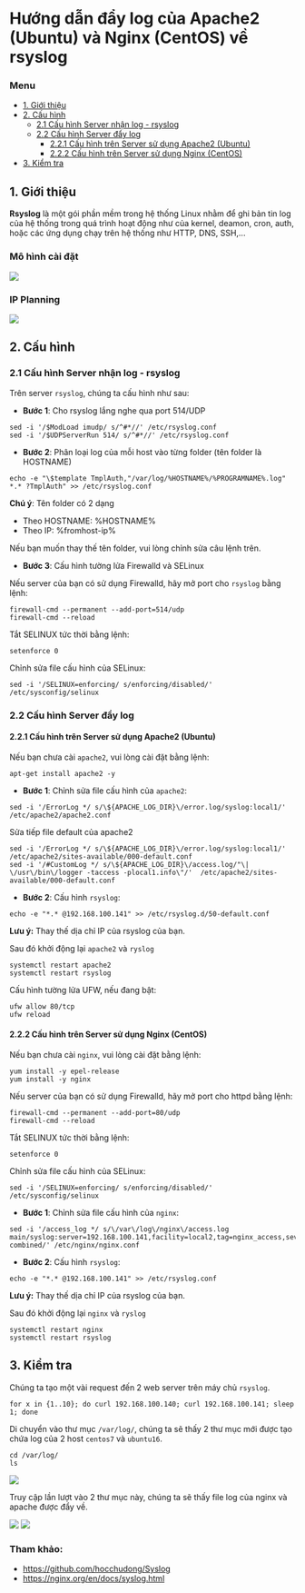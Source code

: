 # Hướng dẫn đẩy log của Apache2 (Ubuntu) và Nginx (CentOS) về rsyslog

### Menu

- [1. Giới thiệu](#1)
- [2. Cấu hình](#2)
	- [2.1 Cấu hình Server nhận log - rsyslog](#21)
	- [2.2 Cấu hình Server đẩy log](#22)
		- [2.2.1 Cấu hình trên Server sử dụng Apache2 (Ubuntu)](#221)
		- [2.2.2 Cấu hình trên Server sử dụng Nginx (CentOS)](#222)
- [3. Kiểm tra](#3)

<a name="1"></a>
## 1. Giới thiệu

**Rsyslog** là một gói phần mềm trong hệ thống Linux nhằm để ghi bản tin log của hệ thống trong quá trình hoạt động như của kernel, deamon, cron, auth, hoặc các ứng dụng chạy trên hệ thống như HTTP, DNS, SSH,...

### Mô hình cài đặt

<img src="../images/topo.png" />

### IP Planning

<img src="../images/ipplanning.png" />

<a name="2"></a>
## 2. Cấu hình

<a name="21"></a>
### 2.1 Cấu hình Server nhận log - rsyslog

Trên server `rsyslog`, chúng ta cấu hình như sau:

- **Bước 1**: Cho rsyslog lắng nghe qua port 514/UDP

```
sed -i '/$ModLoad imudp/ s/^#*//' /etc/rsyslog.conf
sed -i '/$UDPServerRun 514/ s/^#*//' /etc/rsyslog.conf
```

- **Bước 2**: Phân loại log của mỗi host vào từng folder (tên folder là HOSTNAME)

```
echo -e "\$template TmplAuth,"/var/log/%HOSTNAME%/%PROGRAMNAME%.log"
*.* ?TmplAuth" >> /etc/rsyslog.conf
```

**Chú ý**: Tên folder có 2 dạng
- Theo HOSTNAME: %HOSTNAME%
- Theo IP: %fromhost-ip%

Nếu bạn muốn thay thế tên folder, vui lòng chỉnh sửa câu lệnh trên.

- **Bước 3**: Cấu hình tường lửa Firewalld và SELinux

Nếu server của bạn có sử dụng Firewalld, hãy mở port cho `rsyslog` bằng lệnh:

```
firewall-cmd --permanent --add-port=514/udp
firewall-cmd --reload
```

Tắt SELINUX tức thời bằng lệnh:

```
setenforce 0
```

Chỉnh sửa file cấu hình của SELinux:

```
sed -i '/SELINUX=enforcing/ s/enforcing/disabled/' /etc/sysconfig/selinux
```

<a name="22"></a>
### 2.2 Cấu hình Server đẩy log

<a name="221"></a>
#### 2.2.1 Cấu hình trên Server sử dụng Apache2 (Ubuntu)

Nếu bạn chưa cài `apache2`, vui lòng cài đặt bằng lệnh:

```
apt-get install apache2 -y
```

- **Bước 1**: Chỉnh sửa file cấu hình của `apache2`:

```
sed -i '/ErrorLog */ s/\${APACHE_LOG_DIR}\/error.log/syslog:local1/' /etc/apache2/apache2.conf 
```

Sửa tiếp file default của apache2

```
sed -i '/ErrorLog */ s/\${APACHE_LOG_DIR}\/error.log/syslog:local1/'  /etc/apache2/sites-available/000-default.conf
sed -i '/#CustomLog */ s/\${APACHE_LOG_DIR}\/access.log/"\| \/usr\/bin\/logger -taccess -plocal1.info\"/'  /etc/apache2/sites-available/000-default.conf
```
- **Bước 2**: Cấu hình `rsyslog`:

```
echo -e "*.* @192.168.100.141" >> /etc/rsyslog.d/50-default.conf
```

**Lưu ý:** Thay thế dịa chỉ IP của rsyslog của bạn.

Sau đó khởi động lại `apache2` và `ryslog`

```
systemctl restart apache2
systemctl restart rsyslog
```

Cấu hình tường lửa UFW, nếu đang bật:

```
ufw allow 80/tcp
ufw reload
```

<a name="222"></a>
#### 2.2.2 Cấu hình trên Server sử dụng Nginx (CentOS)

Nếu bạn chưa cài `nginx`, vui lòng cài đặt bằng lệnh:

```
yum install -y epel-release
yum install -y nginx
```

Nếu server của bạn có sử dụng Firewalld, hãy mở port cho httpd bằng lệnh:

```
firewall-cmd --permanent --add-port=80/udp
firewall-cmd --reload
```

Tắt SELINUX tức thời bằng lệnh:

```
setenforce 0
```

Chỉnh sửa file cấu hình của SELinux:

```
sed -i '/SELINUX=enforcing/ s/enforcing/disabled/' /etc/sysconfig/selinux
```

- **Bước 1**: Chỉnh sửa file cấu hình của `nginx`:

```
sed -i '/access_log */ s/\/var\/log\/nginx\/access.log  main/syslog:server=192.168.100.141,facility=local2,tag=nginx_access,severity=info combined/' /etc/nginx/nginx.conf
```

- **Bước 2**: Cấu hình `rsyslog`:

```
echo -e "*.* @192.168.100.141" >> /etc/rsyslog.conf
```

**Lưu ý:** Thay thế dịa chỉ IP của rsyslog của bạn.

Sau đó khởi động lại `nginx` và `ryslog`

```
systemctl restart nginx
systemctl restart rsyslog
```

<a name="3"></a>
## 3. Kiểm tra

Chúng ta tạo một vài request đến 2 web server trên máy chủ `rsyslog`.

```
for x in {1..10}; do curl 192.168.100.140; curl 192.168.100.141; sleep 1; done
```

Di chuyển vào thư mục `/var/log/`, chúng ta sẽ thấy 2 thư mục mới được tạo chứa log của 2 host `centos7` và `ubuntu16`.

```
cd /var/log/
ls
```

<img src="../images/test-1.png" />

Truy cập lần lượt vào 2 thư mục này, chúng ta sẽ thấy file log của nginx và apache được đẩy về.

<img src="../images/test-nginx.png" />

<img src="../images/test-apache.png" />

### Tham khảo:

- https://github.com/hocchudong/Syslog
- https://nginx.org/en/docs/syslog.html